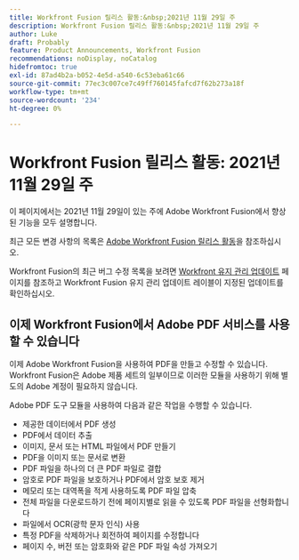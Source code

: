 ```yaml
---
title: Workfront Fusion 릴리스 활동:&nbsp;2021년 11월 29일 주
description: Workfront Fusion 릴리스 활동:&nbsp;2021년 11월 29일 주
author: Luke
draft: Probably
feature: Product Announcements, Workfront Fusion
recommendations: noDisplay, noCatalog
hidefromtoc: true
exl-id: 87ad4b2a-b052-4e5d-a540-6c53eba61c66
source-git-commit: 77ec3c007ce7c49ff760145fafcd7f62b273a18f
workflow-type: tm+mt
source-wordcount: '234'
ht-degree: 0%

---
```


# Workfront Fusion 릴리스 활동: 2021년 11월 29일 주

이 페이지에서는 2021년 11월 29일이 있는 주에 Adobe Workfront Fusion에서 향상된 기능을 모두 설명합니다.

최근 모든 변경 사항의 목록은 [Adobe Workfront Fusion 릴리스 활동](/help/workfront-fusion/fusion-product-releases/fusion-release-activity.md)을 참조하십시오.

Workfront Fusion의 최근 버그 수정 목록을 보려면 [Workfront 유지 관리 업데이트](https://experienceleague.adobe.com/docs/workfront-known-issues/releases/current-updates.html?lang=ko) 페이지를 참조하고 Workfront Fusion 유지 관리 업데이트 레이블이 지정된 업데이트를 확인하십시오.

## 이제 Workfront Fusion에서 Adobe PDF 서비스를 사용할 수 있습니다

이제 Adobe Workfront Fusion을 사용하여 PDF을 만들고 수정할 수 있습니다. Workfront Fusion은 Adobe 제품 세트의 일부이므로 이러한 모듈을 사용하기 위해 별도의 Adobe 계정이 필요하지 않습니다.

Adobe PDF 도구 모듈을 사용하여 다음과 같은 작업을 수행할 수 있습니다.

* 제공한 데이터에서 PDF 생성
* PDF에서 데이터 추출
* 이미지, 문서 또는 HTML 파일에서 PDF 만들기
* PDF을 이미지 또는 문서로 변환
* PDF 파일을 하나의 더 큰 PDF 파일로 결합
* 암호로 PDF 파일을 보호하거나 PDF에서 암호 보호 제거
* 메모리 또는 대역폭을 적게 사용하도록 PDF 파일 압축
* 전체 파일을 다운로드하기 전에 페이지별로 읽을 수 있도록 PDF 파일을 선형화합니다
* 파일에서 OCR(광학 문자 인식) 사용
* 특정 PDF을 삭제하거나 회전하여 페이지를 수정합니다
* 페이지 수, 버전 또는 암호화와 같은 PDF 파일 속성 가져오기
